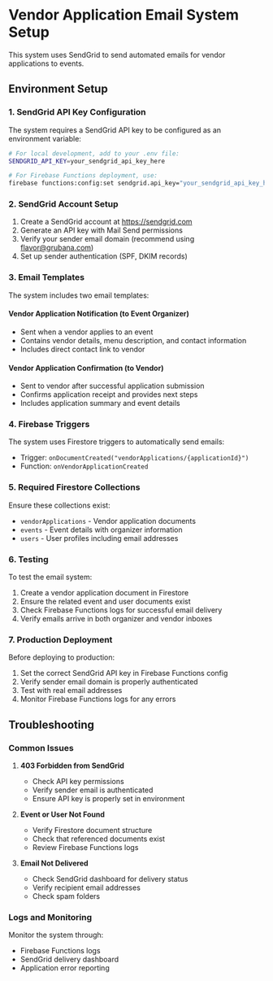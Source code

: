 # Vendor Application Email System Setup

This system uses SendGrid to send automated emails for vendor applications to events.

## Environment Setup

### 1. SendGrid API Key Configuration

The system requires a SendGrid API key to be configured as an environment variable:

```bash
# For local development, add to your .env file:
SENDGRID_API_KEY=your_sendgrid_api_key_here

# For Firebase Functions deployment, use:
firebase functions:config:set sendgrid.api_key="your_sendgrid_api_key_here"
```

### 2. SendGrid Account Setup

1. Create a SendGrid account at https://sendgrid.com
2. Generate an API key with Mail Send permissions
3. Verify your sender email domain (recommend using flavor@grubana.com)
4. Set up sender authentication (SPF, DKIM records)

### 3. Email Templates

The system includes two email templates:

#### Vendor Application Notification (to Event Organizer)
- Sent when a vendor applies to an event
- Contains vendor details, menu description, and contact information
- Includes direct contact link to vendor

#### Vendor Application Confirmation (to Vendor)
- Sent to vendor after successful application submission
- Confirms application receipt and provides next steps
- Includes application summary and event details

### 4. Firebase Triggers

The system uses Firestore triggers to automatically send emails:
- Trigger: `onDocumentCreated("vendorApplications/{applicationId}")`
- Function: `onVendorApplicationCreated`

### 5. Required Firestore Collections

Ensure these collections exist:
- `vendorApplications` - Vendor application documents
- `events` - Event details with organizer information
- `users` - User profiles including email addresses

### 6. Testing

To test the email system:
1. Create a vendor application document in Firestore
2. Ensure the related event and user documents exist
3. Check Firebase Functions logs for successful email delivery
4. Verify emails arrive in both organizer and vendor inboxes

### 7. Production Deployment

Before deploying to production:
1. Set the correct SendGrid API key in Firebase Functions config
2. Verify sender email domain is properly authenticated
3. Test with real email addresses
4. Monitor Firebase Functions logs for any errors

## Troubleshooting

### Common Issues

1. **403 Forbidden from SendGrid**
   - Check API key permissions
   - Verify sender email is authenticated
   - Ensure API key is properly set in environment

2. **Event or User Not Found**
   - Verify Firestore document structure
   - Check that referenced documents exist
   - Review Firebase Functions logs

3. **Email Not Delivered**
   - Check SendGrid dashboard for delivery status
   - Verify recipient email addresses
   - Check spam folders

### Logs and Monitoring

Monitor the system through:
- Firebase Functions logs
- SendGrid delivery dashboard
- Application error reporting
